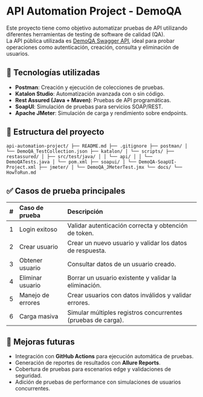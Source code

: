 # API Automation Project - DemoQA

Este proyecto tiene como objetivo automatizar pruebas de API utilizando diferentes herramientas de testing de software de calidad (QA).  
La API pública utilizada es [DemoQA Swagger API](https://demoqa.com/swagger/), ideal para probar operaciones como autenticación, creación, consulta y eliminación de usuarios.

## 🔧 Tecnologías utilizadas

- **Postman**: Creación y ejecución de colecciones de pruebas.
- **Katalon Studio**: Automatización avanzada con o sin código.
- **Rest Assured (Java + Maven)**: Pruebas de API programáticas.
- **SoapUI**: Simulación de pruebas para servicios SOAP/REST.
- **Apache JMeter**: Simulación de carga y rendimiento sobre endpoints.

## 📁 Estructura del proyecto
```
api-automation-project/ ├── README.md ├── .gitignore ├── postman/ │ └── DemoQA_TestCollection.json ├── katalon/ │ └── scripts/ ├── restassured/ │ ├── src/test/java/ │ │ └── api/ │ │ └── DemoQATests.java │ └── pom.xml ├── soapui/ │ └── DemoQA-SoapUI-Project.xml ├── jmeter/ │ └── DemoQA_JMeterTest.jmx └── docs/ └── HowToRun.md
```

## ✅ Casos de prueba principales

| # | Caso de prueba | Descripción |
|:--|:---------------|:------------|
| 1 | Login exitoso | Validar autenticación correcta y obtención de token. |
| 2 | Crear usuario | Crear un nuevo usuario y validar los datos de respuesta. |
| 3 | Obtener usuario | Consultar datos de un usuario creado. |
| 4 | Eliminar usuario | Borrar un usuario existente y validar la eliminación. |
| 5 | Manejo de errores | Crear usuarios con datos inválidos y validar errores. |
| 6 | Carga masiva | Simular múltiples registros concurrentes (pruebas de carga). |

## 🚀 Mejoras futuras

- Integración con **GitHub Actions** para ejecución automática de pruebas.
- Generación de reportes de resultados con **Allure Reports**.
- Cobertura de pruebas para escenarios edge y validaciones de seguridad.
- Adición de pruebas de performance con simulaciones de usuarios concurrentes.
